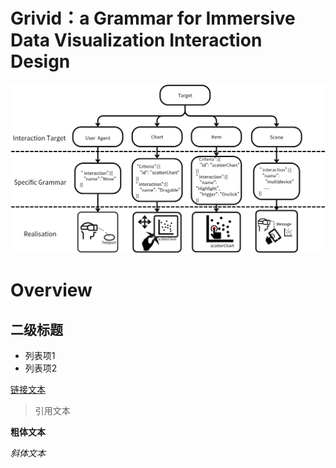 # Grivid：a Grammar for Immersive Data Visualization Interaction Design
![图片描述](https://github.com/TowlGol/Grivid/blob/master/Grammar_Design.png)
# Overview


## 二级标题

- 列表项1
- 列表项2

[链接文本](链接地址)



> 引用文本

**粗体文本**

*斜体文本*
